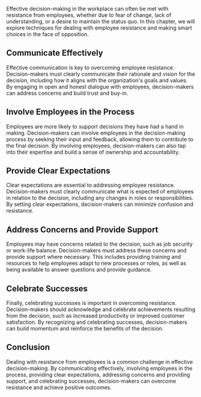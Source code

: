 
Effective decision-making in the workplace can often be met with resistance from employees, whether due to fear of change, lack of understanding, or a desire to maintain the status quo. In this chapter, we will explore techniques for dealing with employee resistance and making smart choices in the face of opposition.

Communicate Effectively
-----------------------

Effective communication is key to overcoming employee resistance. Decision-makers must clearly communicate their rationale and vision for the decision, including how it aligns with the organization's goals and values. By engaging in open and honest dialogue with employees, decision-makers can address concerns and build trust and buy-in.

Involve Employees in the Process
--------------------------------

Employees are more likely to support decisions they have had a hand in making. Decision-makers can involve employees in the decision-making process by seeking their input and feedback, allowing them to contribute to the final decision. By involving employees, decision-makers can also tap into their expertise and build a sense of ownership and accountability.

Provide Clear Expectations
--------------------------

Clear expectations are essential to addressing employee resistance. Decision-makers must clearly communicate what is expected of employees in relation to the decision, including any changes in roles or responsibilities. By setting clear expectations, decision-makers can minimize confusion and resistance.

Address Concerns and Provide Support
------------------------------------

Employees may have concerns related to the decision, such as job security or work-life balance. Decision-makers must address these concerns and provide support where necessary. This includes providing training and resources to help employees adapt to new processes or roles, as well as being available to answer questions and provide guidance.

Celebrate Successes
-------------------

Finally, celebrating successes is important in overcoming resistance. Decision-makers should acknowledge and celebrate achievements resulting from the decision, such as increased productivity or improved customer satisfaction. By recognizing and celebrating successes, decision-makers can build momentum and reinforce the benefits of the decision.

Conclusion
----------

Dealing with resistance from employees is a common challenge in effective decision-making. By communicating effectively, involving employees in the process, providing clear expectations, addressing concerns and providing support, and celebrating successes, decision-makers can overcome resistance and achieve positive outcomes.
